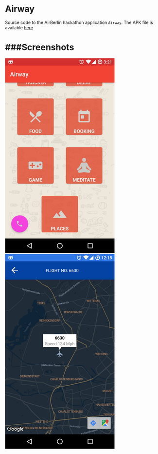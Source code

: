 # Airway

Source code to the AirBerlin hackathon application `Airway`. The APK file is available [here](https://www.dropbox.com/s/wwyn91bi8m0rrd8/app-release.apk?dl=0)


###Screenshots
====

<img src="https://github.com/shaheenkdr/Airway/blob/master/app/src/main/res/photo482391180746794991%20(1).jpg" width="360" height="640" />

<img src="https://github.com/shaheenkdr/Airway/blob/master/app/src/main/res/photo482391180746794990.jpg" width="360" height="640" />
